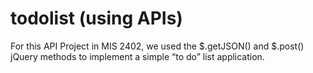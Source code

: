 # todolist (using APIs)
For this API Project in MIS 2402, we used the $.getJSON() and $.post() jQuery methods to implement a simple “to do” list application.
